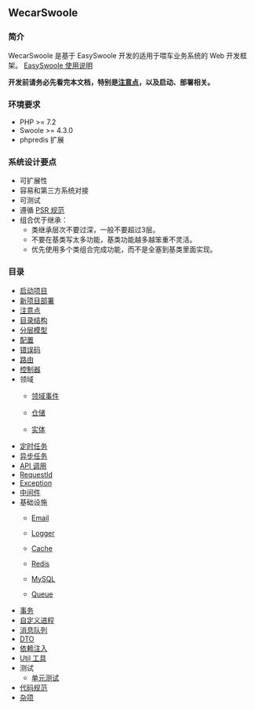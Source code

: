 WecarSwoole
----

### 简介
WecarSwoole 是基于 EasySwoole 开发的适用于喂车业务系统的 Web 开发框架。
[EasySwoole 使用说明](http://www.easyswoole.com)

**开发前请务必先看完本文档，特别是[注意点](./readme/attention.md)，以及启动、部署相关。**

### 环境要求
- PHP >= 7.2
- Swoole >= 4.3.0
- phpredis 扩展
  
### 系统设计要点

- 可扩展性
- 容易和第三方系统对接
- 可测试
- 遵循 [PSR 规范](https://www.php-fig.org)
- 组合优于继承：
  - 类继承层次不要过深，一般不要超过3层。
  - 不要在基类写太多功能，基类功能越多越笨重不灵活。
  - 优先使用多个类组合完成功能，而不是全塞到基类里面实现。

### 目录

- [启动项目](./readme/creat_project.md)
- [新项目部署](./readme/deploy.md)
- [注意点](./readme/attention.md)
- [目录结构](./readme/dir.md)
- [分层模型](./readme/layer.md)
- [配置](./readme/config.md)
- [错误码](./readme/error_code.md)
- [路由](./readme/route.md)
- [控制器](./readme/controller.md)
- 领域
    - [领域事件](./readme/event.md)
    
    - [仓储](./readme/repos.md)
    
    - [实体](./readme/entity.md)
- [定时任务](./readme/cron.md)
- [异步任务](./readme/async_task.md)
- [API 调用](./readme/invoke.md)
- [RequestId](./readme/request_id.md)
- [Exception](./readme/exception.md)
- [中间件](./readme/middleware.md)
- 基础设施
    - [Email](./readme/email.md)
    
    - [Logger](./readme/logger.md)

    - [Cache](./readme/cache.md)

    - [Redis](./readme/redis.md)

    - [MySQL](./readme/mysql.md)

    - [Queue](./readme/queue.md)
- [事务](./readme/trans.md)
- [自定义进程](./readme/process.md)
- [消息队列](./readme/queue.md)
- [DTO](./readme/dto.md)
- [依赖注入](./readme/di.md)
- [Util 工具](./readme/util.md)
- 测试
    - [单元测试](./readme/union_test.md)
- [代码规范](./readme/code_rule.md)
- [杂项](./readme/others.md)